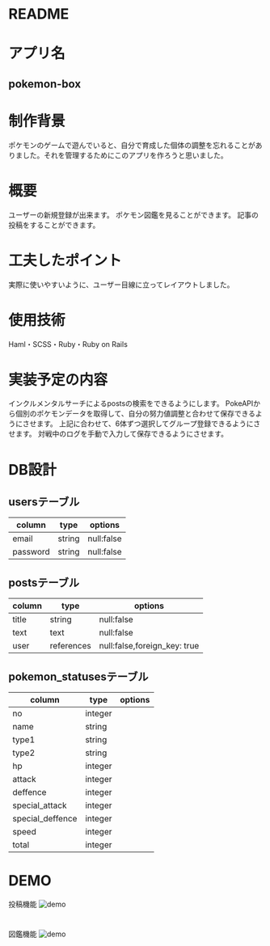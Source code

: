 # README

# アプリ名
## pokemon-box

# 制作背景
ポケモンのゲームで遊んでいると、自分で育成した個体の調整を忘れることがありました。それを管理するためにこのアプリを作ろうと思いました。

# 概要
ユーザーの新規登録が出来ます。
ポケモン図鑑を見ることができます。
記事の投稿をすることができます。

# 工夫したポイント
実際に使いやすいように、ユーザー目線に立ってレイアウトしました。

# 使用技術
Haml・SCSS・Ruby・Ruby on Rails

# 実装予定の内容

インクルメンタルサーチによるpostsの検索をできるようにします。
PokeAPIから個別のポケモンデータを取得して、自分の努力値調整と合わせて保存できるようにさせます。
上記に合わせて、6体ずつ選択してグループ登録できるようにさせます。
対戦中のログを手動で入力して保存できるようにさせます。


# DB設計

## usersテーブル

| column           |type               |options             |
|------------------|-------------------|--------------------|
| email            |string             |null:false          |
| password         |string             |null:false          |

## postsテーブル

| column           |type               |options             |
|------------------|-------------------|--------------------|
| title            |string             |null:false          |
| text             |text               |null:false          |
| user             |references         |null:false,foreign_key: true |


## pokemon_statusesテーブル

| column           |type               |options             |
|------------------|-------------------|--------------------|
| no               |integer            |                    |
| name             |string             |                    |
| type1            |string             |                    |
| type2            |string             |                    |
| hp               |integer            |                    |
| attack           |integer            |                    |
| deffence         |integer            |                    |
| special_attack   |integer            |                    |
| special_deffence |integer            |                    |
| speed            |integer            |                    |
| total            |integer            |                    |

# DEMO

投稿機能
![demo](https://gyazo.com/9241547488bf0fe2545b58373fe6aa05/raw)

# 
図鑑機能
![demo](https://gyazo.com/7d0d03a6a2d48b5a916e0def824da210/raw)